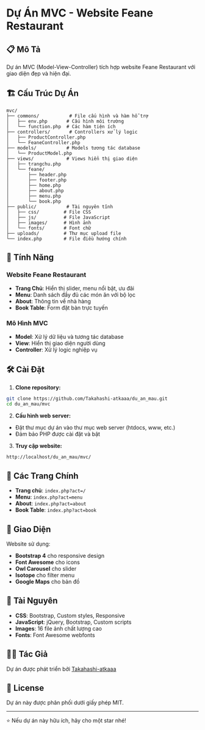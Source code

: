 # Dự Án MVC - Website Feane Restaurant

## 📋 Mô Tả
Dự án MVC (Model-View-Controller) tích hợp website Feane Restaurant với giao diện đẹp và hiện đại.

## 🏗️ Cấu Trúc Dự Án

```
mvc/
├── commons/           # File cấu hình và hàm hỗ trợ
│   ├── env.php       # Cấu hình môi trường
│   └── function.php  # Các hàm tiện ích
├── controllers/       # Controllers xử lý logic
│   ├── ProductController.php
│   └── FeaneController.php
├── models/           # Models tương tác database
│   └── ProductModel.php
├── views/            # Views hiển thị giao diện
│   ├── trangchu.php
│   └── feane/
│       ├── header.php
│       ├── footer.php
│       ├── home.php
│       ├── about.php
│       ├── menu.php
│       └── book.php
├── public/           # Tài nguyên tĩnh
│   ├── css/         # File CSS
│   ├── js/          # File JavaScript
│   ├── images/      # Hình ảnh
│   └── fonts/       # Font chữ
├── uploads/         # Thư mục upload file
└── index.php        # File điều hướng chính
```

## 🚀 Tính Năng

### Website Feane Restaurant
- **Trang Chủ**: Hiển thị slider, menu nổi bật, ưu đãi
- **Menu**: Danh sách đầy đủ các món ăn với bộ lọc
- **About**: Thông tin về nhà hàng
- **Book Table**: Form đặt bàn trực tuyến

### Mô Hình MVC
- **Model**: Xử lý dữ liệu và tương tác database
- **View**: Hiển thị giao diện người dùng
- **Controller**: Xử lý logic nghiệp vụ

## 🛠️ Cài Đặt

1. **Clone repository:**
```bash
git clone https://github.com/Takahashi-atkaaa/du_an_mau.git
cd du_an_mau/mvc
```

2. **Cấu hình web server:**
- Đặt thư mục dự án vào thư mục web server (htdocs, www, etc.)
- Đảm bảo PHP được cài đặt và bật

3. **Truy cập website:**
```
http://localhost/du_an_mau/mvc/
```

## 📱 Các Trang Chính

- **Trang chủ**: `index.php?act=/`
- **Menu**: `index.php?act=menu`
- **About**: `index.php?act=about`
- **Book Table**: `index.php?act=book`

## 🎨 Giao Diện

Website sử dụng:
- **Bootstrap 4** cho responsive design
- **Font Awesome** cho icons
- **Owl Carousel** cho slider
- **Isotope** cho filter menu
- **Google Maps** cho bản đồ

## 📁 Tài Nguyên

- **CSS**: Bootstrap, Custom styles, Responsive
- **JavaScript**: jQuery, Bootstrap, Custom scripts
- **Images**: 16 file ảnh chất lượng cao
- **Fonts**: Font Awesome webfonts

## 👨‍💻 Tác Giả

Dự án được phát triển bởi [Takahashi-atkaaa](https://github.com/Takahashi-atkaaa)

## 📄 License

Dự án này được phân phối dưới giấy phép MIT.

---

⭐ Nếu dự án này hữu ích, hãy cho một star nhé!
